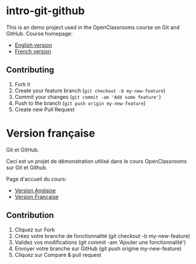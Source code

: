 # intro-git-github

This is an demo project used in the OpenClassrooms course on Git and GitHub.
Course homepage:

* [English version](https://openclassrooms.com/courses/manage-your-code-with-git-and-github)
* [French version](https://openclassrooms.com/courses/gerer-son-code-avec-git-et-github)

## Contributing

1. Fork it
2. Create your feature branch (`git checkout -b my-new-feature`)
3. Commit your changes (`git commit -am 'Add some feature'`)
4. Push to the branch (`git push origin my-new-feature`)
5. Create new Pull Request

# Version française

Git et GitHub.

Ceci est un projet de démonstration utilisé dans le cours OpenClassrooms sur Git et Github.

Page d'accueil du cours:
* [Version Anglaise](https://openclassrooms.com/courses/manage-your-code-with-git-and-github)
* [Version Française](https://openclassrooms.com/courses/gerer-son-code-avec-git-et-github)

## Contribution

1. Cliquez sur Fork
2. Créez votre branche de fonctionnalité (git checkout -b my-new-feature)
3. Validez vos modifications (git commit -am 'Ajouter une fonctionnalité')
4. Envoyer votre branche sur GitHub (git push origine my-new-feature)
5. Cliquez sur Compare & pull request
